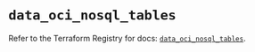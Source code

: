 # `data_oci_nosql_tables`

Refer to the Terraform Registry for docs: [`data_oci_nosql_tables`](https://registry.terraform.io/providers/oracle/oci/7.19.0/docs/data-sources/nosql_tables).
